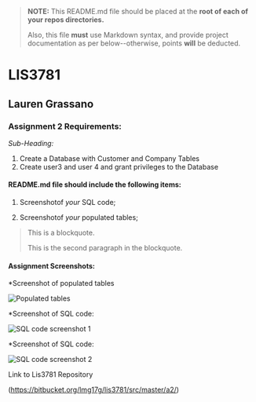 > **NOTE:** This README.md file should be placed at the **root of each of your repos directories.**
>
>Also, this file **must** use Markdown syntax, and provide project documentation as per below--otherwise, points **will** be deducted.
>

# LIS3781

## Lauren Grassano

### Assignment 2 Requirements:

*Sub-Heading:*

1. Create a Database with Customer and Company Tables
2. Create user3 and user 4 and grant privileges to the Database

#### README.md file should include the following items:

1. Screenshotof *your* SQL code;

2. Screenshotof *your* populated tables;

> This is a blockquote.
> 
> This is the second paragraph in the blockquote.
>

#### Assignment Screenshots:

*Screenshot of populated tables

![Populated tables](img/lis3781screenshot.png)

*Screenshot of SQL code:

![SQL code screenshot 1](img/a2sqlcode1.png)

*Screenshot of SQL code:

![SQL code screenshot 2](img/a2sqlcode2.png)


Link to Lis3781 Repository

(https://bitbucket.org/lmg17g/lis3781/src/master/a2/)